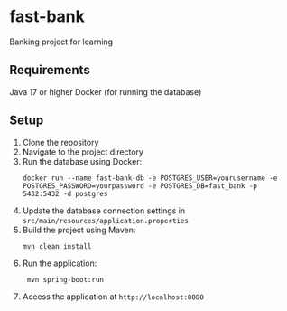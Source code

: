 # fast-bank
Banking project for learning 

## Requirements
Java 17 or higher
Docker (for running the database)

## Setup
1. Clone the repository
2. Navigate to the project directory
3. Run the database using Docker:
   ```
   docker run --name fast-bank-db -e POSTGRES_USER=yourusername -e POSTGRES_PASSWORD=yourpassword -e POSTGRES_DB=fast_bank -p 5432:5432 -d postgres
   ```
4. Update the database connection settings in `src/main/resources/application.properties`
5. Build the project using Maven:
   ```
   mvn clean install
   ```
6. Run the application:
   ```
    mvn spring-boot:run
    ```
7. Access the application at `http://localhost:8080`
